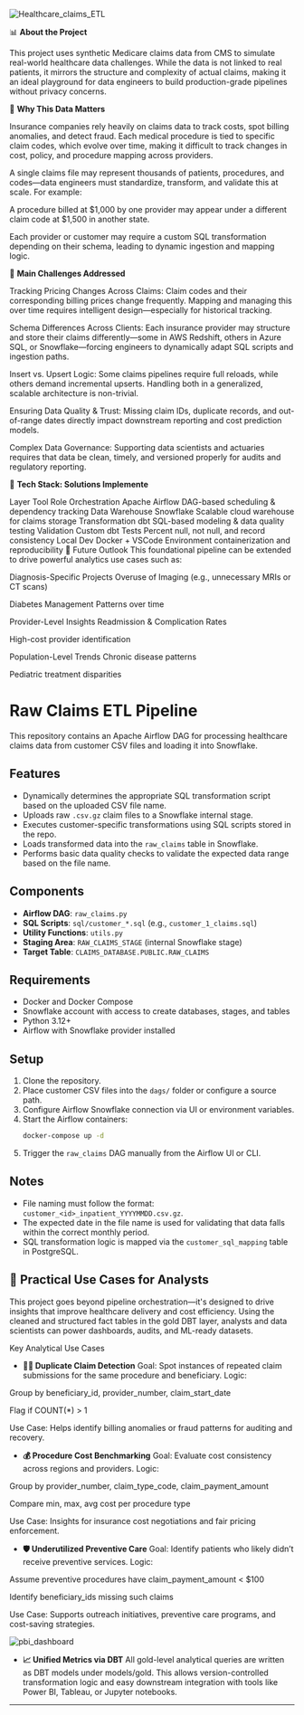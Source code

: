 
![Healthcare_claims_ETL](https://github.com/user-attachments/assets/aca015da-7bc2-4146-8853-f4f874466704)

📊 **About the Project**

This project uses synthetic Medicare claims data from CMS to simulate real-world healthcare data challenges. While the data is not linked to real patients, it mirrors the structure and complexity of actual claims, making it an ideal playground for data engineers to build production-grade pipelines without privacy concerns.

🏥 **Why This Data Matters**

Insurance companies rely heavily on claims data to track costs, spot billing anomalies, and detect fraud. Each medical procedure is tied to specific claim codes, which evolve over time, making it difficult to track changes in cost, policy, and procedure mapping across providers.

A single claims file may represent thousands of patients, procedures, and codes—data engineers must standardize, transform, and validate this at scale. For example:

A procedure billed at $1,000 by one provider may appear under a different claim code at $1,500 in another state.

Each provider or customer may require a custom SQL transformation depending on their schema, leading to dynamic ingestion and mapping logic.

🚧 **Main Challenges Addressed**

Tracking Pricing Changes Across Claims: Claim codes and their corresponding billing prices change frequently. Mapping and managing this over time requires intelligent design—especially for historical tracking.

Schema Differences Across Clients: Each insurance provider may structure and store their claims differently—some in AWS Redshift, others in Azure SQL, or Snowflake—forcing engineers to dynamically adapt SQL scripts and ingestion paths.

Insert vs. Upsert Logic: Some claims pipelines require full reloads, while others demand incremental upserts. Handling both in a generalized, scalable architecture is non-trivial.

Ensuring Data Quality & Trust: Missing claim IDs, duplicate records, and out-of-range dates directly impact downstream reporting and cost prediction models.

Complex Data Governance: Supporting data scientists and actuaries requires that data be clean, timely, and versioned properly for audits and regulatory reporting.

🧰 **Tech Stack: Solutions Implemente**

Layer	Tool	Role
Orchestration	Apache Airflow	DAG-based scheduling & dependency tracking
Data Warehouse	Snowflake	Scalable cloud warehouse for claims storage
Transformation	dbt	SQL-based modeling & data quality testing
Validation	Custom dbt Tests	Percent null, not null, and record consistency
Local Dev	Docker + VSCode	Environment containerization and reproducibility
🔭 Future Outlook
This foundational pipeline can be extended to drive powerful analytics use cases such as:

Diagnosis-Specific Projects
Overuse of Imaging (e.g., unnecessary MRIs or CT scans)

Diabetes Management Patterns over time

Provider-Level Insights
Readmission & Complication Rates

High-cost provider identification

Population-Level Trends
Chronic disease patterns

Pediatric treatment disparities


# Raw Claims ETL Pipeline

This repository contains an Apache Airflow DAG for processing healthcare claims data from customer CSV files and loading it into Snowflake.

## Features

- Dynamically determines the appropriate SQL transformation script based on the uploaded CSV file name.
- Uploads raw `.csv.gz` claim files to a Snowflake internal stage.
- Executes customer-specific transformations using SQL scripts stored in the repo.
- Loads transformed data into the `raw_claims` table in Snowflake.
- Performs basic data quality checks to validate the expected data range based on the file name.

## Components

- **Airflow DAG**: `raw_claims.py`
- **SQL Scripts**: `sql/customer_*.sql` (e.g., `customer_1_claims.sql`)
- **Utility Functions**: `utils.py`
- **Staging Area**: `RAW_CLAIMS_STAGE` (internal Snowflake stage)
- **Target Table**: `CLAIMS_DATABASE.PUBLIC.RAW_CLAIMS`

## Requirements

- Docker and Docker Compose
- Snowflake account with access to create databases, stages, and tables
- Python 3.12+
- Airflow with Snowflake provider installed

## Setup

1. Clone the repository.
2. Place customer CSV files into the `dags/` folder or configure a source path.
3. Configure Airflow Snowflake connection via UI or environment variables.
4. Start the Airflow containers:
   ```bash
   docker-compose up -d
   ```
5. Trigger the `raw_claims` DAG manually from the Airflow UI or CLI.

## Notes

- File naming must follow the format: `customer_<id>_inpatient_YYYYMMDD.csv.gz`.
- The expected date in the file name is used for validating that data falls within the correct monthly period.
- SQL transformation logic is mapped via the `customer_sql_mapping` table in PostgreSQL.


## 🧪 Practical Use Cases for Analysts

This project goes beyond pipeline orchestration—it's designed to drive insights that improve healthcare delivery and cost efficiency. Using the cleaned and structured fact tables in the gold DBT layer, analysts and data scientists can power dashboards, audits, and ML-ready datasets.

Key Analytical Use Cases
- **🧍‍♂️ Duplicate Claim Detection**
Goal: Spot instances of repeated claim submissions for the same procedure and beneficiary.
Logic:

Group by beneficiary_id, provider_number, claim_start_date

Flag if COUNT(*) > 1

Use Case: Helps identify billing anomalies or fraud patterns for auditing and recovery.

 - **💰 Procedure Cost Benchmarking**
Goal: Evaluate cost consistency across regions and providers.
Logic:

Group by provider_number, claim_type_code, claim_payment_amount

Compare min, max, avg cost per procedure type

Use Case: Insights for insurance cost negotiations and fair pricing enforcement.

 - **🛡️ Underutilized Preventive Care**
Goal: Identify patients who likely didn’t receive preventive services.
Logic:

Assume preventive procedures have claim_payment_amount < $100

Identify beneficiary_ids missing such claims

Use Case: Supports outreach initiatives, preventive care programs, and cost-saving strategies.

![pbi_dashboard](https://github.com/user-attachments/assets/9c7d3d6f-0a52-43bb-a6c5-7cd852ee706f)

 - **📈 Unified Metrics via DBT**
All gold-level analytical queries are written as DBT models under models/gold. This allows version-controlled transformation logic and easy downstream integration with tools like Power BI, Tableau, or Jupyter notebooks.
---

